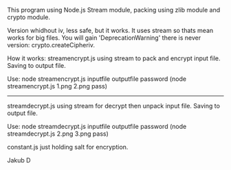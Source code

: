 This program using Node.js Stream module, packing using zlib module and crypto module.

Version whidhout iv, less safe, but it works.
It uses stream so thats mean works for big files.
You will gain 'DeprecationWarning' there is never version: crypto.createCipheriv.

How it works:
streamencrypt.js using stream to pack and encrypt input file.
Saving to output file.

Use:
node streamencrypt.js inputfile outputfile password
(node streamencrypt.js 1.png 2.png pass)

---

streamdecrypt.js using stream for decrypt then unpack input file.
Saving to output file.

Use:
node streamdecrypt.js inputfile outputfile password
(node streamdecrypt.js 2.png 3.png pass)

constant.js just holding salt for encryption.

Jakub D
